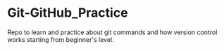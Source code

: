 # Git-GitHub_Practice
Repo to learn and practice about git commands and how version control works starting from beginner's level.
